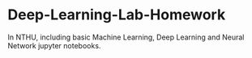 # Deep-Learning-Lab-Homework
In NTHU, including basic Machine Learning, Deep Learning and Neural Network jupyter notebooks.
